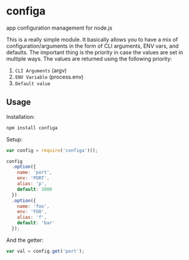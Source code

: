 configa
=======

app configuration management for node.js

This is a really simple module. It basically allows you to have a mix of configuration/arguments in the form of CLI arguments, ENV vars, and defaults. The important thing is the priority in case the values are set in multiple ways. The values are returned using the following priority:

1. `CLI Arguments` (argv)
2. `ENV Variable` (process.env)
3. `Default value`

## Usage

Installation:

```js
npm install configa
```

Setup:

```js
var config = require('configa')();

config
  .option({
    name: 'port',
    env: 'PORT',
    alias: 'p',
    default: 3000
  })
  .option({
    name: 'foo',
    env: 'FOO',
    alias: 'f',
    default: 'bar'
  });
```

And the getter:

```js
var val = config.get('port');
```